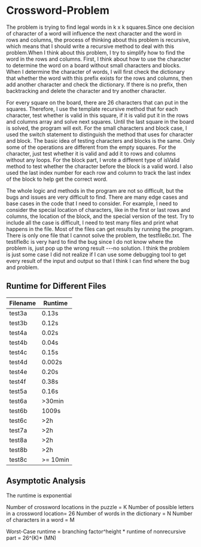 # Crossword-Problem
  
  
  The problem is trying to find legal words in k x k squares.Since one decision of character of a word will influence the next character and the word in rows and columns, the process of thinking about this problem is recursive, which means that I should write a recursive method to deal with this problem.When I think about this problem, I try to simplify how to find the word in the rows and columns. First, I think about how to use the character to determine the word on a board without small characters and blocks. When I determine the character of words, I will first check the dictionary that whether the word with this prefix exists for the rows and columns, then add another character and check the dictionary. If there is no prefix, then backtracking and delete the character and try another character. 
	
  For every square on the board, there are 26 characters that can put in the squares. Therefore, I use the template recursive method that for each character, test whether is valid in this square, if it is valid put it in the rows and columns array and solve next squares. Until the last square in the board is solved, the program will exit. For the small characters and block case, I used the switch statement to distinguish the method that uses for character and block. The basic idea of testing characters and blocks is the same. Only some of the operations are different from the empty squares. For the character, just test whether it is valid and add it to rows and columns without any loops. For the block part, I wrote a different type of isValid method to test whether the character before the block is a valid word. I also used the last index number for each row and column to track the last index of the block to help get the correct word.

  The whole logic and methods in the program are not so difficult, but the bugs and issues are very difficult to find. There are many edge cases and base cases in the code that I need to consider. For example, I need to consider the special location of characters, like in the first or last rows and columns, the location of the block, and the special version of the test. Try to include all the case is difficult, I need to test many files and print what happens in the file. Most of the files can get results by running the program. There is only one file that I cannot solve the problem, the testfile8c.txt. The testifle8c is very hard to find the bug since I do not know where the problem is, just pop up the wrong result ---no solution. I think the problem is just some case I did not realize if I can use some debugging tool to get every result of the input and output so that I think I can find where the bug and problem.
  
  ## Runtime for Different Files
  
  Filename|Runtime
  --------|-------
  test3a| 0.13s
  test3b| 0.12s
  test4a| 0.02s
  test4b| 0.04s
  test4c| 0.15s
  test4d| 0.002s
  test4e| 0.20s
  test4f| 0.38s
  test5a| 0.16s
  test6a| >30min
  test6b| 1009s
  test6c| >2h
  test7a|>2h
  test8a|>2h
  test8b|>2h
  test8c|>= 10min
  
  ## Asymptotic Analysis
 The runtime is exponential

Number of crossword locations in the puzzle = K Number of possible letters in a crossword location= 26 Number of words in the dictionary = N Number of characters in a word = M

Worst-Case runtime = branching factor^height * runtime of nonrecursive part = 26^(K)* (MN)
  

  
  
  
